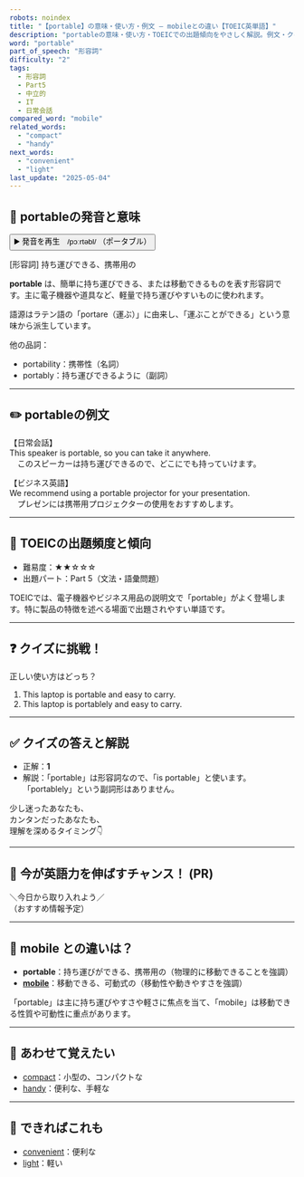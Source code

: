 ```yaml
---
robots: noindex
title: "【portable】の意味・使い方・例文 ― mobileとの違い【TOEIC英単語】"
description: "portableの意味・使い方・TOEICでの出題傾向をやさしく解説。例文・クイズ付きでmobileとの違いもわかりやすく学べます。"
word: "portable"
part_of_speech: "形容詞"
difficulty: "2"
tags:
  - 形容詞
  - Part5
  - 中立的
  - IT
  - 日常会話
compared_word: "mobile"
related_words:
  - "compact"
  - "handy"
next_words:
  - "convenient"
  - "light"
last_update: "2025-05-04"
---
```


## 🔰 portableの発音と意味

<button class="play-audio" onclick="playTTS('portable')">
  <span class="play-audio-main">
    ▶️ 発音を再生　/pɔːrtəbl/
  </span>
  <span class="play-audio-sub">
    （ポータブル）
  </span>
</button>

[形容詞] 持ち運びできる、携帯用の

**portable** は、簡単に持ち運びできる、または移動できるものを表す形容詞です。主に電子機器や道具など、軽量で持ち運びやすいものに使われます。

語源はラテン語の「portare（運ぶ）」に由来し、「運ぶことができる」という意味から派生しています。

他の品詞：  
- portability：携帯性（名詞）
- portably：持ち運びできるように（副詞）

---

## ✏️ portableの例文

【日常会話】  
This speaker is portable, so you can take it anywhere.  
　このスピーカーは持ち運びできるので、どこにでも持っていけます。

【ビジネス英語】  
We recommend using a portable projector for your presentation.  
　プレゼンには携帯用プロジェクターの使用をおすすめします。

---

## 🎯 TOEICの出題頻度と傾向

- 難易度：★★☆☆☆
- 出題パート：Part 5（文法・語彙問題）

TOEICでは、電子機器やビジネス用品の説明文で「portable」がよく登場します。特に製品の特徴を述べる場面で出題されやすい単語です。

---

## ❓ クイズに挑戦！

正しい使い方はどっち？

1. This laptop is portable and easy to carry.  
2. This laptop is portablely and easy to carry.

---

## ✅ クイズの答えと解説

- 正解：**1**
- 解説：「portable」は形容詞なので、「is portable」と使います。「portablely」という副詞形はありません。

少し迷ったあなたも、  
カンタンだったあなたも、  
理解を深めるタイミング👇️

---

## 🚀 今が英語力を伸ばすチャンス！ (PR)

<div class="info-center">
＼今日から取り入れよう／<br>  
（おすすめ情報予定）
</div>

---

## 🤔  mobile との違いは？

- **portable**：持ち運びができる、携帯用の（物理的に移動できることを強調）
- **[mobile](/word/mobile)**：移動できる、可動式の（移動性や動きやすさを強調）

「portable」は主に持ち運びやすさや軽さに焦点を当て、「mobile」は移動できる性質や可動性に重点があります。

---

## 🧩 あわせて覚えたい

- [compact](/word/compact)：小型の、コンパクトな
- [handy](/word/handy)：便利な、手軽な

---

## 📖 できればこれも

- [convenient](/word/convenient)：便利な
- [light](/word/light)：軽い

<!-- cvid: aid07_bid21 -->
